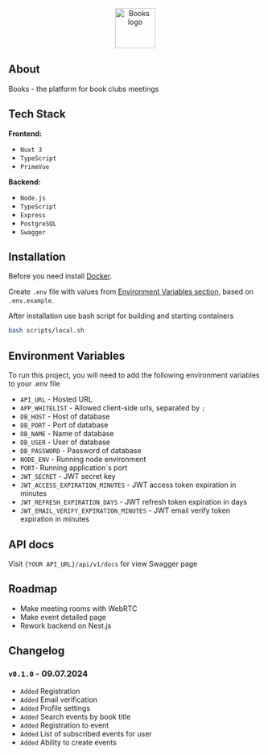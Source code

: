 <p align="center"><img src="https://i.ibb.co/n89g46j/orange-book-1f4d9.png" width="80" alt="Books logo"></p>

## About

Books - the platform for book clubs meetings

## Tech Stack

**Frontend:**

-   `Nuxt 3`
-   `TypeScript`
-   `PrimeVue`

**Backend:**

-   `Node.js`
-   `TypeScript`
-   `Express`
-   `PostgreSQL`
-   `Swagger`

## Installation

Before you need install [Docker](https://www.docker.com/).

Create `.env` file with values from <a href="#env-variables">Environment Variables section</a>, based on `.env.example`.

After installation use bash script for building and starting containers

```bash
bash scripts/local.sh
```

<a name="env-variables"></a>

## Environment Variables

To run this project, you will need to add the following environment variables to your .env file

-   `API_URL` - Hosted URL
-   `APP_WHITELIST` - Allowed client-side urls, separated by `;`
-   `DB_HOST` - Host of database
-   `DB_PORT` - Port of database
-   `DB_NAME` - Name of database
-   `DB_USER` - User of database
-   `DB_PASSWORD` - Password of database
-   `NODE_ENV` - Running node environment
-   `PORT`- Running application`s port
-   `JWT_SECRET` - JWT secret key
-   `JWT_ACCESS_EXPIRATION_MINUTES` - JWT access token expiration in minutes
-   `JWT_REFRESH_EXPIRATION_DAYS` - JWT refresh token expiration in days
-   `JWT_EMAIL_VERIFY_EXPIRATION_MINUTES` - JWT email verify token expiration in minutes

## API docs

Visit `{YOUR API_URL}/api/v1/docs` for view Swagger page

## Roadmap

-   Make meeting rooms with WebRTC
-   Make event detailed page
-   Rework backend on Nest.js

## Changelog

### `v0.1.0` - 09.07.2024

- `Added` Registration
- `Added` Email verification
- `Added` Profile settings
- `Added` Search events by book title
- `Added` Registration to event
- `Added` List of subscribed events for user
- `Added` Ability to create events
